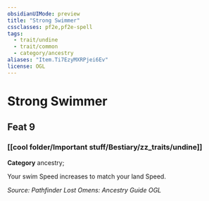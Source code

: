 ```yaml
---
obsidianUIMode: preview
title: "Strong Swimmer"
cssclasses: pf2e,pf2e-spell
tags:
  - trait/undine
  - trait/common
  - category/ancestry
aliases: "Item.Ti7EzyMXRPjei6Ev"
license: OGL
---
```

# Strong Swimmer
## Feat 9
### [[cool folder/Important stuff/Bestiary/zz_traits/undine]]

**Category** ancestry; 




Your swim Speed increases to match your land Speed.

*Source: Pathfinder Lost Omens: Ancestry Guide*
*OGL*